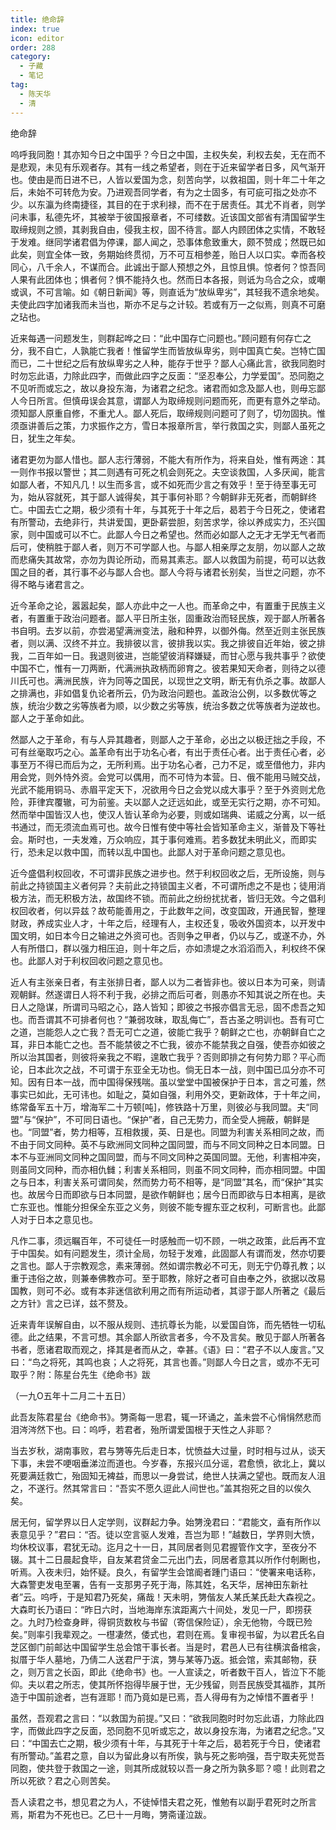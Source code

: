 ```yaml
---
title: 绝命辞
index: true
icon: editor
order: 288
category:
  - 子藏
  - 笔记
tag:
  - 陈天华
  - 清
---
```


绝命辞  

呜呼我同胞！其亦知今日之中国乎？今日之中国，主权失矣，利权去矣，无在而不是悲观，未见有乐观者存。其有一线之希望者，则在于近来留学者日多，风气渐开也。使由是而日进不已，人皆以爱国为念，刻苦向学，以救祖国，则十年二十年之后，未始不可转危为安。乃进观吾同学者，有为之士固多，有可疵可指之处亦不少。以东瀛为终南捷径，其目的在于求利禄，而不在于居责任。其尤不肖者，则学问未事，私德先坏，其被举于彼国报章者，不可缕数。近该国文部省有清国留学生取缔规则之颁，其剥我自由，侵我主权，固不待言。鄙人内顾团体之实情，不敢轻于发难。继同学诸君倡为停课，鄙人闻之，恐事体愈致重大，颇不赞成；然既已如此矣，则宜全体一致，务期始终贯彻，万不可互相参差，贻日人以口实。幸而各校同心，八千余人，不谋而合。此诚出于鄙人预想之外，且惊且惧。惊者何？惊吾同人果有此团体也；惧者何？惧不能持久也。然而日本各报，则诋为乌合之众，或嘲或讽，不可言喻。如《朝日新闻》等，则直诋为“放纵卑劣”，其轻我不遗余地矣。夫使此四字加诸我而未当也，斯亦不足与之计较。若或有万一之似焉，则真不可磨之玷也。  

近来每遇一问题发生，则群起哗之曰：“此中国存亡问题也。”顾问题有何存亡之分，我不自亡，人孰能亡我者！惟留学生而皆放纵卑劣，则中国真亡矣。岂特亡国而已，二十世纪之后有放纵卑劣之人种，能存于世乎？鄙人心痛此言，欲我同胞时时勿忘此语，力除此四字，而做此四字之反面：“坚忍奉公，力学爱国”。恐同胞之不见听而或忘之，故以身投东海，为诸君之纪念。诸君而如念及鄙人也，则毋忘鄙人今日所言。但慎毋误会其意，谓鄙人为取缔规则问题而死，而更有意外之举动。须知鄙人原重自修，不重尤人。鄙人死后，取缔规则问题可了则了，切勿固执。惟须亟讲善后之策，力求振作之方，雪日本报章所言，举行救国之实，则鄙人虽死之日，犹生之年矣。  

诸君更勿为鄙人惜也。鄙人志行薄弱，不能大有所作为，将来自处，惟有两途：其一则作书报以警世；其二则遇有可死之机会则死之。夫空谈救国，人多厌闻，能言如鄙人者，不知凡几！以生而多言，或不如死而少言之有效乎！至于待至事无可为，始从容就死，其于鄙人诚得矣，其于事何补耶？今朝鲜非无死者，而朝鲜终亡。中国去亡之期，极少须有十年，与其死于十年之后，曷若于今日死之，使诸君有所警动，去绝非行，共讲爱国，更卧薪尝胆，刻苦求学，徐以养成实力，丕兴国家，则中国或可以不亡。此鄙人今日之希望也。然而必如鄙人之无才无学无气者而后可，使稍胜于鄙人者，则万不可学鄙人也。与鄙人相亲厚之友朋，勿以鄙人之故而悲痛失其故常，亦勿为舆论所动，而易其素志。鄙人以救国为前提，苟可以达救国之目的者，其行事不必与鄙人合也。鄙人今将与诸君长别矣，当世之问题，亦不得不略与诸君言之。  

近今革命之论，嚣嚣起矣，鄙人亦此中之一人也。而革命之中，有置重于民族主义者，有置重于政治问题者。鄙人平日所主张，固重政治而轻民族，观于鄙人所著各书自明。去岁以前，亦尝渴望满洲变法，融和种界，以御外侮。然至近则主张民族者，则以满、汉终不并立。我排彼以言，彼排我以实。我之排彼自近年始，彼之排我，二百年如一日。我退则彼进，岂能望彼消释嫌疑，而甘心愿与我共事乎？欲使中国不亡，惟有一刀两断，代满洲执政柄而卵育之。彼若果知天命者，则待之以德川氏可也。满洲民族，许为同等之国民，以现世之文明，断无有仇杀之事。故鄙人之排满也，非如倡复仇论者所云，仍为政治问题也。盖政治公例，以多数优等之族，统治少数之劣等族者为顺，以少数之劣等族，统治多数之优等族者为逆故也。鄙人之于革命如此。  

然鄙人之于革命，有与人异其趣者，则鄙人之于革命，必出之以极迂拙之手段，不可有丝毫取巧之心。盖革命有出于功名心者，有出于责任心者。出于责任心者，必事至万不得已而后为之，无所利焉。出于功名心者，己力不足，或至借他力，非内用会党，则外恃外资。会党可以偶用，而不可恃为本营。日、俄不能用马贼交战，光武不能用铜马、赤眉平定天下，况欲用今日之会党以成大事乎？至于外资则尤危险，菲律宾覆辙，可为前鉴。夫以鄙人之迂远如此，或至无实行之期，亦不可知。然而举中国皆汉人也，使汉人皆认革命为必要，则或如瑞典、诺威之分离，以一纸书通过，而无须流血焉可也。故今日惟有使中等社会皆知革命主义，渐普及下等社会。斯时也，一夫发难，万众响应，其于事何难焉。若多数犹未明此义，而即实行，恐未足以救中国，而转以乱中国也。此鄙人对于革命问题之意见也。  

近今盛倡利权回收，不可谓非民族之进步也。然于利权回收之后，无所设施，则与前此之持锁国主义者何异？夫前此之持锁国主义者，不可谓所虑之不是也；徒用消极方法，而无积极方法，故国终不锁。而前此之纷纷扰扰者，皆归无效。今之倡利权回收者，何以异兹？故苟能善用之，于此数年之间，改变国政，开通民智，整理财政，养成实业人才，十年之后，经理有人，主权还复，吸收外国资本，以开发中国文明，如日本今日之输进之外资可也。否则争之甲者，仍以与乙，或遂不办，外人有所借口，群以强力相压迫，则十年之后，亦如溃堤之水滔滔而入，利权终不保也。此鄙人对于利权回收问题之意见也。  

近人有主张亲日者，有主张排日者，鄙人以为二者皆非也。彼以日本为可亲，则请观朝鲜。然遂谓日人将不利于我，必排之而后可者，则愚亦不知其说之所在也。夫日人之隐谋，所谓司马昭之心，路人皆知；即彼之书报亦倡言无忌，固不虑吾之知也。而吾谓其不可排者何也？“兼弱攻昧，取乱侮亡”，吾古圣之明训也。吾有可亡之道，岂能怨人之亡我？吾无可亡之道，彼能亡我乎？朝鲜之亡也，亦朝鲜自亡之耳，非日本能亡之也。吾不能禁彼之不亡我，彼亦不能禁我之自强，使吾亦如彼之所以治其国者，则彼将亲我之不暇，遑敢亡我乎？否则即排之有何势力耶？平心而论，日本此次之战，不可谓于东亚全无功也。倘无日本一战，则中国已瓜分亦不可知。因有日本一战，而中国得保残喘。虽以堂堂中国被保护于日本，言之可羞，然事实已如此，无可讳也。如耻之，莫如自强，利用外交，更新政体，于十年之间，练常备军五十万，增海军二十万顿[吨]，修铁路十万里，则彼必与我同盟。夫“同盟”与“保护”，不可同日语也。“保护”者，自己无势力，而全受人拥蔽，朝鲜是也。“同盟”者，势力相等，互相救援，英、日是也。同盟为利害关系相同之故，而不由于同文同种。英不与欧洲同文同种之国同盟，而与不同文同种之日本同盟。日本不与亚洲同文同种之国同盟，而与不同文同种之英国同盟。无他，利害相冲突，则虽同文同种，而亦相仇雠；利害关系相同，则虽不同文同种，而亦相同盟。中国之与日本，利害关系可谓同矣，然而势力苟不相等，是“同盟”其名，而“保护”其实也。故居今日而即欲与日本同盟，是欲作朝鲜也；居今日而即欲与日本相离，是欲亡东亚也。惟能分担保全东亚之义务，则彼不能专握东亚之权利，可断言也。此鄙人对于日本之意见也。  

凡作二事，须远瞩百年，不可徒任一时感触而一切不顾，一哄之政策，此后再不宜于中国矣。如有问题发生，须计全局，勿轻于发难，此固鄙人有谓而发，然亦切要之言也。鄙人于宗教观念，素来薄弱。然如谓宗教必不可无，则无宁仍尊孔教；以重于违俗之故，则兼奉佛教亦可。至于耶教，除好之者可自由奉之外，欲据以改易国教，则可不必。或有本非迷信欲利用之而有所运动者，其谬于鄙人所著之《最后之方针》言之已详，兹不赘及。  

近来青年误解自由，以不服从规则、违抗尊长为能，以爱国自饰，而先牺牲一切私德。此之结果，不言可想。其余鄙人所欲言者多，今不及言矣。散见于鄙人所著各书者，愿诸君取而观之，择其是者而从之，幸甚。《语》曰：“君子不以人废言。”又曰：“鸟之将死，其鸣也哀；人之将死，其言也善。”则鄙人今日之言，或亦不无可取乎？附：陈星台先生《绝命书》跋  

（一九O五年十二月二十五日）  

此吾友陈君星台《绝命书》。勥斋每一思君，辄一环诵之，盖未尝不心悁悁然悲而泪涔涔然下也。曰：呜呼，若君者，殆所谓爱国根于天性之人非耶？  

当去岁秋，湖南事败，君与勥等先后走日本，忧愤益大过量，时时相与过从，谈天下事，未尝不哽咽垂涕泣而道也。今岁春，东报兴瓜分谣，君愈愤，欲北上，冀以死要满廷救亡，殆固知无裨益，而思以一身尝试，绝世人扶满之望也。既而友人沮之，不遂行。然其常言曰：“吾实不愿久逗此人间世也。”盖其抱死之目的以俟久矣。  

居无何，留学界以日人定学则，议群起力争。始勥浼君曰：“君能文，盍有所作以表意见乎？”君曰：“否。徒以空言驱人发难，吾岂为耶！”越数日，学界则大愤，均休校议事，君犹无动。迄月之十一日，其同居者则见君握管作文字，至夜分不辍。其十二日晨起食毕，自友某君贷金二元出门去，同居者意其以所作付剞劂也，听焉。入夜未归，始怀疑。良久，有留学生会馆阍者踵门语曰：“使署来电话称，大森警吏发电至署，告有一支那男子死于海，陈其姓，名天华，居神田东新社者”云。呜呼，于是知君乃死矣，痛哉！天未明，勥偕友人某氏某氏赴大森视之。大森町长乃语曰：“昨日六时，当地海岸东滨距离六十间处，发见一尸，即捞获之。九时乃检查身畔，得铜货数枚与书留（寄信保险证），余无他物，今既已殓矣。”则率引我辈观之。一櫘凄然，倭式也，君则在焉。复审视书留，为以君氏名自芝区御门前邮达中国留学生总会馆干事长者。当是时，君邑人已有往横滨备棺衾，拟厝于华人墓地，乃倩二人送君尸于滨，勥与某等乃返。抵会馆，索其邮物，获之，则万言之长函，即此《绝命书》也。一人宣读之，听者数干百人，皆泣下不能仰。夫以君之所志，使其所怀抱得毕展于世，无少残留，则吾民族受其福胙，其所造于中国前途者，岂有涯耶！而乃竟如是已焉，吾人得毋有为之悼惜不置者乎！  

虽然，吾观君之言曰：“以救国为前提。”又曰：“欲我同胞时时勿忘此语，力除此四字，而做此四字之反面，恐同胞不见听或忘之，故以身投东海，为诸君之纪念。”又曰：“中国去亡之期，极少须有十年，与其死于十年之后，曷若死于今日，使诸君有所警动。”盖君之意，自以为留此身以有所俟，孰与死之影响强，吾宁取夫死觉吾同胞，使共登于救国之一途，则其所成就较以吾一身之所为孰多耶？噫！此则君之所以死欲？君之心则苦矣。  

吾人读君之书，想见君之为人，不徒悼惜夫君之死，惟勉有以副乎君死时之所言焉，斯君为不死也已。乙巳十一月晦，勥斋谨泣跋。  
